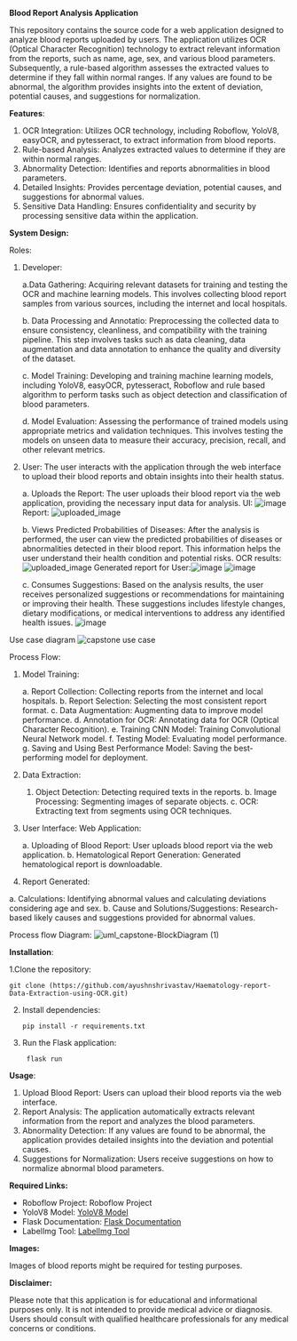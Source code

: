 **Blood Report Analysis Application**

This repository contains the source code for a web application designed to analyze blood reports uploaded by users. The application utilizes OCR (Optical Character Recognition) technology to extract relevant information from the reports, such as name, age, sex, and various blood parameters. Subsequently, a rule-based algorithm assesses the extracted values to determine if they fall within normal ranges. If any values are found to be abnormal, the algorithm provides insights into the extent of deviation, potential causes, and suggestions for normalization.



**Features**:

  1. OCR Integration: Utilizes OCR technology, including Roboflow, YoloV8, easyOCR, and pytesseract, to extract information from blood reports.
  2. Rule-based Analysis: Analyzes extracted values to determine if they are within normal ranges.
  3. Abnormality Detection: Identifies and reports abnormalities in blood parameters.
  4. Detailed Insights: Provides percentage deviation, potential causes, and suggestions for abnormal values.
  5. Sensitive Data Handling: Ensures confidentiality and security by processing sensitive data within the application.


**System Design:**

Roles:

1. Developer:
   
   a.Data Gathering: Acquiring relevant datasets for training and testing the OCR and machine learning models. This involves collecting blood report samples from various sources, including the internet and
     local hospitals.
   
   b. Data Processing and Annotatio: Preprocessing the collected data to ensure consistency, cleanliness, and compatibility with the training pipeline. This step involves tasks such as data cleaning, data              augmentation  and data annotation to enhance the quality and diversity of the dataset.
   
   c. Model Training: Developing and training machine learning models, including YoloV8, easyOCR, pytesseract, Roboflow and rule based algorithm to perform tasks such as object detection and classification of          blood parameters.

   d. Model Evaluation: Assessing the performance of trained models using appropriate metrics and validation techniques. This involves testing the models on unseen data to measure their accuracy, precision,            recall, and other relevant metrics.

3. User: The user interacts with the application through the web interface to upload their blood reports and obtain insights into their health status.

   a. Uploads the Report: The user uploads their blood report via the web application, providing the necessary input data for analysis.
    UI: ![image](https://github.com/ayushnshrivastav/Haematology-report-Data-Extraction-using-OCR/assets/71760784/255eaf67-4b59-44d1-b859-ed5d3674d548)
    Report: ![uploaded_image](https://github.com/ayushnshrivastav/Haematology-report-Data-Extraction-using-OCR/assets/71760784/73d22742-9ac3-4e71-bb01-f1054cb27bac)
  
   b. Views Predicted Probabilities of Diseases: After the analysis is performed, the user can view the predicted probabilities of diseases or abnormalities detected in their blood report. This information 
      helps the user understand their health condition and potential risks.
      OCR results: ![uploaded_image](https://github.com/ayushnshrivastav/Haematology-report-Data-Extraction-using-OCR/assets/71760784/8935b51a-9581-404c-800e-3808c84e75a1)
      Generated report for User:![image](https://github.com/ayushnshrivastav/Haematology-report-Data-Extraction-using-OCR/assets/71760784/3159f762-f02b-4bce-8052-e7afe35109e7)
       ![image](https://github.com/ayushnshrivastav/Haematology-report-Data-Extraction-using-OCR/assets/71760784/0920df11-385a-403a-b991-a6ab08cd6e6d)  
       

   c. Consumes Suggestions: Based on the analysis results, the user receives personalized suggestions or recommendations for maintaining or improving their health. These suggestions includes lifestyle changes,         dietary modifications, or medical interventions to address any identified health issues.
       ![image](https://github.com/ayushnshrivastav/Haematology-report-Data-Extraction-using-OCR/assets/71760784/8e1c5620-5057-4689-b69d-a16bdefa6986)

Use case diagram 
![capstone use case](https://github.com/ayushnshrivastav/Haematology-report-Data-Extraction-using-OCR/assets/71760784/ece075a7-7017-4d1b-adc3-e2f32873cb19)

Process Flow:

1. Model Training:

    a. Report Collection: Collecting reports from the internet and local hospitals.
    b. Report Selection: Selecting the most consistent report format.
    c. Data Augmentation: Augmenting data to improve model performance.
    d. Annotation for OCR: Annotating data for OCR (Optical Character Recognition).
    e. Training CNN Model: Training Convolutional Neural Network model.
    f. Testing Model: Evaluating model performance.
    g. Saving and Using Best Performance Model: Saving the best-performing model for deployment.

2. Data Extraction:

    1. Object Detection: Detecting required texts in the reports.
    b. Image Processing: Segmenting images of separate objects.
    c. OCR: Extracting text from segments using OCR techniques.

3. User Interface: Web Application:

    a. Uploading of Blood Report: User uploads blood report via the web application.
    b. Hematological Report Generation: Generated hematological report is downloadable.

4. Report Generated:

  a. Calculations: Identifying abnormal values and calculating deviations considering age and sex.
  b. Cause and Solutions/Suggestions: Research-based likely causes and suggestions provided for abnormal values.

Process flow Diagram:
![uml_capstone-BlockDiagram (1)](https://github.com/ayushnshrivastav/Haematology-report-Data-Extraction-using-OCR/assets/71760784/7b1399d9-46ed-4e24-8039-e525cd41d972)


**Installation**:

1.Clone the repository:

    git clone (https://github.com/ayushnshrivastav/Haematology-report-Data-Extraction-using-OCR.git)
  
2. Install dependencies:

       pip install -r requirements.txt

3. Run the Flask application:

        flask run


  
**Usage**:

  1. Upload Blood Report: Users can upload their blood reports via the web interface.
  2. Report Analysis: The application automatically extracts relevant information from the report and analyzes the blood parameters.
  3. Abnormality Detection: If any values are found to be abnormal, the application provides detailed insights into the deviation and potential causes.
  4. Suggestions for Normalization: Users receive suggestions on how to normalize abnormal blood parameters.



**Required Links:**

- Roboflow Project: Roboflow Project
- YoloV8 Model: [YoloV8 Model](https://github.com/ultralytics/ultralytics.git)
- Flask Documentation: [Flask Documentation](https://github.com/topics/flask)
- LabelImg Tool: [LabelImg Tool](https://github.com/topics/labelimg)


  
**Images:**

Images of blood reports might be required for testing purposes.



**Disclaimer:**

Please note that this application is for educational and informational purposes only. It is not intended to provide medical advice or diagnosis. Users should consult with qualified healthcare professionals for any medical concerns or conditions.
